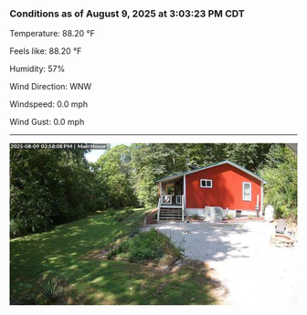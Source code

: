 ### Conditions as of August 9, 2025 at 3:03:23 PM CDT 

Temperature: 88.20 &deg;F

Feels like: 88.20 &deg;F

Humidity: 57%

Wind Direction: WNW

Windspeed: 0.0 mph

Wind Gust: 0.0 mph

---

<img src="./images/latest.jpeg"/>

